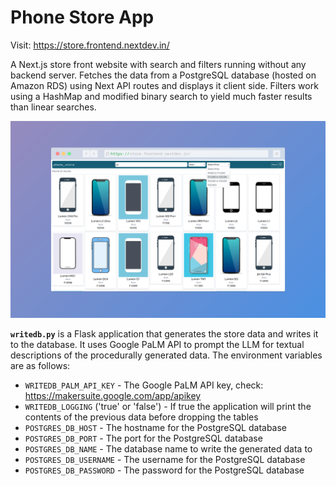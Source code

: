 # Phone Store App

Visit: https://store.frontend.nextdev.in/

A Next.js store front website with search and filters running without any backend server. Fetches the data from a
PostgreSQL database (hosted on Amazon RDS) using Next API routes and displays it client side. Filters work using a
HashMap and modified binary search to yield much faster results than linear searches.

![](./screenshot.png)

**`writedb.py`** is a Flask application that generates the store data and writes it to the database. It uses Google PaLM
API to prompt the LLM for textual descriptions of the procedurally generated data. The environment variables are as
follows:

* `WRITEDB_PALM_API_KEY` - The Google PaLM API key, check: https://makersuite.google.com/app/apikey
* `WRITEDB_LOGGING` ('true' or 'false') - If true the application will print the contents of the previous data before
dropping the tables
* `POSTGRES_DB_HOST` - The hostname for the PostgreSQL database
* `POSTGRES_DB_PORT` - The port for the PostgreSQL database
* `POSTGRES_DB_NAME` - The database name to write the generated data to
* `POSTGRES_DB_USERNAME` - The username for the PostgreSQL database
* `POSTGRES_DB_PASSWORD` - The password for the PostgreSQL database